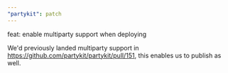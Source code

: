 ```yaml
---
"partykit": patch
---
```


feat: enable multiparty support when deploying

We'd previously landed multiparty support in https://github.com/partykit/partykit/pull/151, this enables us to publish as well.
